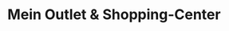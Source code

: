 ---
title: "Mein Outlet & Shopping-Center"
url: /bremerhaven/mein-outlet-und-shopping-center/
shop: Einkaufszentrum
---